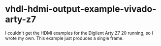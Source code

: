 # vhdl-hdmi-output-example-vivado-arty-z7
I couldn't get the HDMI examples for the Digilent Arty Z7 20 running, so I wrote my own. This example just produces a single frame.
